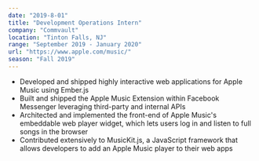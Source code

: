 ```yaml
---
date: "2019-8-01"
title: "Development Operations Intern"
company: "Commvault"
location: "Tinton Falls, NJ"
range: "September 2019 - January 2020"
url: "https://www.apple.com/music/"
season: "Fall 2019"
---
```


- Developed and shipped highly interactive web applications for Apple Music using Ember.js
- Built and shipped the Apple Music Extension within Facebook Messenger leveraging third-party and internal APIs
- Architected and implemented the front-end of Apple Music's embeddable web player widget, which lets users log in and listen to full songs in the browser
- Contributed extensively to MusicKit.js, a JavaScript framework that allows developers to add an Apple Music player to their web apps

